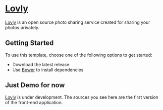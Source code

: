# [Lovly](http://github.com/juboba/lovly/)

[Lovly](http://github.com/juboba/lovly/) is an open source photo sharing service created for sharing your photos privately.

## Getting Started

To use this template, choose one of the following options to get started:
* Download the latest release
* Use [Bower](http://bower.io) to install dependencies

## Just Demo for now

[Lovly](http://github.com/juboba/lovly/) is under development. The sources you see here are the first version of the front-end application.
